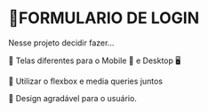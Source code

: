 # 📃FORMULARIO DE LOGIN 
Nesse projeto decidir fazer... 

📌 Telas diferentes para o Mobile 📱 e Desktop 🖥 

📌 Utilizar o flexbox e media queries juntos

📌 Design agradável para o usuário.
